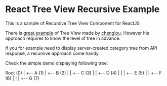 React Tree View Recursive Example
==================================

This is a sample of Recursive Tree View Component for ReactJS

There is [great example](https://github.com/chenglou/react-treeview) of Tree View made by [chenglou](https://github.com/chenglou). However his approach requires to know the level of tree in advance. 

If you for example need to display server-created category tree from API response, a recursive approach come handy.  

Check the simple demo displaying following tree:

Root (0)
|   +-- A (1)
|   +-- B (2)
|   |   +-- C (3)
|   |   +-- D (4)
|   |   |   +-- E (5)
|   |   +-- F (6)
|   |   |   +-- G (7)